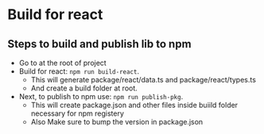 # Build for react

## Steps to build and publish lib to npm

- Go to at the root of project
- Build for react: `npm run build-react`. 
    - This will generate package/react/data.ts and package/react/types.ts
    - And create a build folder at root.
- Next, to publish to npm use: `npm run publish-pkg`.
    - This will create package.json and other files inside buiild folder necessary for npm registery
    - Also Make sure to bump the version in package.json